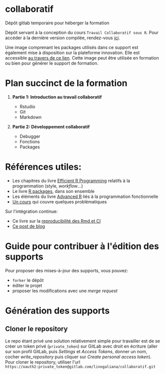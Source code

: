 # collaboratif


Dépôt gitlab temporaire pour héberger la formation

Dépôt servant à la conception du cours `Travail Collaboratif sous R`. Pour accéder à la dernière version compilée, rendez-vous [ici](http://formationsd2e.pages.innovation.insee.eu/collaboratif/).

Une image comprenant les packages utilisés dans ce support est également mise à disposition sur la plateforme innovation. Elle est accessible [au travers de ce lien](https://onyxia.beta.innovation.insee.eu/my-lab/catalogue/inno/rstudio/deploiement?git.enable=true&rstudio.shiny=false&rstudio.image_docker=git-registry.stable.innovation.insee.eu/formationsd2e/collaboratif&advanced.sudo=false&onyxia.friendly_name=collaboratif). Cette image peut être utilisée en formation ou bien pour générer le support de formation.

# Plan succinct de la formation

1. **Partie 1: Introduction au travail collaboratif**

    + Rstudio
    + Git
    + Markdown


2. **Partie 2: Développement collaboratif**

    + Debugger
    + Fonctions
    + Packages



# Références utiles:

* Les chapitres du livre [Efficient R Programming](https://csgillespie.github.io/efficientR/) relatifs à la programmation (style, *workflow*...)
* Le livre [R packages](http://r-pkgs.had.co.nz/), dans son ensemble
* Les éléments du livre [Advanced R](https://adv-r.hadley.nz/) liés à la programmation fonctionnelle
* [Un cours](https://mikoontz.github.io/data-carpentry-week/index.html) qui couvre quelques problématiques

Sur l'intégration continue:

* Ce livre sur la [reproducibilité des Rmd et CI](https://vickysteeves.gitlab.io/repro-papers/r-markdown-in-reproducible-research.html)
* [Ce post de blog](https://blog.methodsconsultants.com/posts/developing-r-packages-with-usethis-and-gitlab-ci-part-ii/)

# Guide pour contribuer à l'édition des supports

Pour proposer des mises-à-jour des supports, vous pouvez:

* `forker` le dépôt
* éditer le projet
* proposer les modifications avec une *merge request*



# Génération des supports

## Cloner le repository

Le repo étant privé une solution relativement simple pour travailler est de se créer un token privé (`private_token`) sur GitLab avec droit en écriture (aller sur son profil GitLab, puis _Settings_ et _Access Tokens_, donner un nom, cocher _write_repository_ puis cliquer sur _Create personal access token_).  
Pour cloner le repository, utiliser l'url `https://oauth2:private_token@gitlab.com/linogaliana/collaboratif.git`

